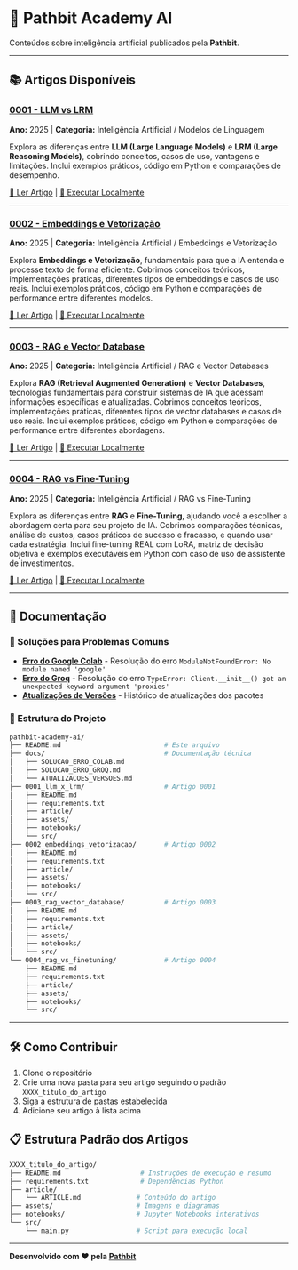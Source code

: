 # 🚀 Pathbit Academy AI

Conteúdos sobre inteligência artificial publicados pela **Pathbit**.

---

## 📚 Artigos Disponíveis

### [0001 - LLM vs LRM](./0001_llm_x_lrm/)

**Ano:** 2025 | **Categoria:** Inteligência Artificial / Modelos de Linguagem

Explora as diferenças entre **LLM (Large Language Models)** e **LRM (Large Reasoning Models)**, cobrindo conceitos, casos de uso, vantagens e limitações. Inclui exemplos práticos, código em Python e comparações de desempenho.

[📖 Ler Artigo](./0001_llm_x_lrm/) | [🔧 Executar Localmente](./0001_llm_x_lrm/README.md)

---

### [0002 - Embeddings e Vetorização](./0002_embeddings_vetorizacao/)

**Ano:** 2025 | **Categoria:** Inteligência Artificial / Embeddings e Vetorização

Explora **Embeddings e Vetorização**, fundamentais para que a IA entenda e processe texto de forma eficiente. Cobrimos conceitos teóricos, implementações práticas, diferentes tipos de embeddings e casos de uso reais. Inclui exemplos práticos, código em Python e comparações de performance entre diferentes modelos.

[📖 Ler Artigo](./0002_embeddings_vetorizacao/) | [🔧 Executar Localmente](./0002_embeddings_vetorizacao/README.md)

---

### [0003 - RAG e Vector Database](./0003_rag_vector_database/)

**Ano:** 2025 | **Categoria:** Inteligência Artificial / RAG e Vector Databases

Explora **RAG (Retrieval Augmented Generation)** e **Vector Databases**, tecnologias fundamentais para construir sistemas de IA que acessam informações específicas e atualizadas. Cobrimos conceitos teóricos, implementações práticas, diferentes tipos de vector databases e casos de uso reais. Inclui exemplos práticos, código em Python e comparações de performance entre diferentes abordagens.

[📖 Ler Artigo](./0003_rag_vector_database/) | [🔧 Executar Localmente](./0003_rag_vector_database/README.md)

---

### [0004 - RAG vs Fine-Tuning](./0004_rag_vs_finetuning/)

**Ano:** 2025 | **Categoria:** Inteligência Artificial / RAG vs Fine-Tuning

Explora as diferenças entre **RAG** e **Fine-Tuning**, ajudando você a escolher a abordagem certa para seu projeto de IA. Cobrimos comparações técnicas, análise de custos, casos práticos de sucesso e fracasso, e quando usar cada estratégia. Inclui fine-tuning REAL com LoRA, matriz de decisão objetiva e exemplos executáveis em Python com caso de uso de assistente de investimentos.

[📖 Ler Artigo](./0004_rag_vs_finetuning/) | [🔧 Executar Localmente](./0004_rag_vs_finetuning/README.md)

---

## 📖 Documentação

### 🔧 Soluções para Problemas Comuns

- **[Erro do Google Colab](./docs/SOLUCAO_ERRO_COLAB.md)** - Resolução do erro `ModuleNotFoundError: No module named 'google'`
- **[Erro do Groq](./docs/SOLUCAO_ERRO_GROQ.md)** - Resolução do erro `TypeError: Client.__init__() got an unexpected keyword argument 'proxies'`
- **[Atualizações de Versões](./docs/ATUALIZACOES_VERSOES.md)** - Histórico de atualizações dos pacotes

### 📁 Estrutura do Projeto

```bash
pathbit-academy-ai/
├── README.md                          # Este arquivo
├── docs/                              # Documentação técnica
│   ├── SOLUCAO_ERRO_COLAB.md
│   ├── SOLUCAO_ERRO_GROQ.md
│   └── ATUALIZACOES_VERSOES.md
├── 0001_llm_x_lrm/                    # Artigo 0001
│   ├── README.md
│   ├── requirements.txt
│   ├── article/
│   ├── assets/
│   ├── notebooks/
│   └── src/
├── 0002_embeddings_vetorizacao/       # Artigo 0002
│   ├── README.md
│   ├── requirements.txt
│   ├── article/
│   ├── assets/
│   ├── notebooks/
│   └── src/
├── 0003_rag_vector_database/          # Artigo 0003
│   ├── README.md
│   ├── requirements.txt
│   ├── article/
│   ├── assets/
│   ├── notebooks/
│   └── src/
└── 0004_rag_vs_finetuning/            # Artigo 0004
    ├── README.md
    ├── requirements.txt
    ├── article/
    ├── assets/
    ├── notebooks/
    └── src/
```

---

## 🛠️ Como Contribuir

1. Clone o repositório
2. Crie uma nova pasta para seu artigo seguindo o padrão `XXXX_titulo_do_artigo`
3. Siga a estrutura de pastas estabelecida
4. Adicione seu artigo à lista acima

## 📋 Estrutura Padrão dos Artigos

```bash
XXXX_titulo_do_artigo/
├── README.md                    # Instruções de execução e resumo
├── requirements.txt             # Dependências Python
├── article/
│   └── ARTICLE.md              # Conteúdo do artigo
├── assets/                     # Imagens e diagramas
├── notebooks/                  # Jupyter Notebooks interativos
└── src/
    └── main.py                 # Script para execução local
```

---

**Desenvolvido com ❤️ pela [Pathbit](https://pathbit.com)**
